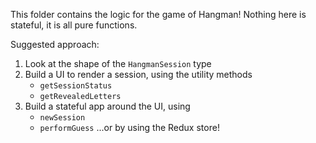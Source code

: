 This folder contains the logic for the game of Hangman! Nothing here is stateful, it is all pure functions.

Suggested approach:

1. Look at the shape of the `HangmanSession` type
1. Build a UI to render a session, using the utility methods
   - `getSessionStatus`
   - `getRevealedLetters`
1. Build a stateful app around the UI, using
   - `newSession`
   - `performGuess`
     ...or by using the Redux store!
